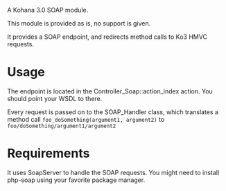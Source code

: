 A Kohana 3.0 SOAP module.

This module is provided as is, no support is given.

It provides a SOAP endpoint, and redirects method calls to Ko3 HMVC requests.

# Usage

The endpoint is located in the Controller_Soap::action_index action. You 
should point your WSDL to there.

Every request is passed on to the SOAP_Handler class, which translates a 
method call `foo_doSomething(argument1, argument2)` to 
`foo/doSomething/argument1/argument2`


# Requirements

It uses SoapServer to handle the SOAP requests. You might need to install php-soap using your favorite package manager.